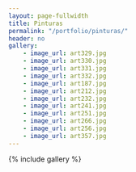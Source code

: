 ```yaml
---
layout: page-fullwidth
title: Pinturas
permalink: "/portfolio/pinturas/"
header: no
gallery:
    - image_url: art329.jpg
    - image_url: art330.jpg    
    - image_url: art331.jpg
    - image_url: art332.jpg    
    - image_url: art187.jpg
    - image_url: art212.jpg    
    - image_url: art232.jpg
    - image_url: art241.jpg    
    - image_url: art251.jpg
    - image_url: art266.jpg    
    - image_url: art256.jpg
    - image_url: art357.jpg
---
```


{% include gallery %}